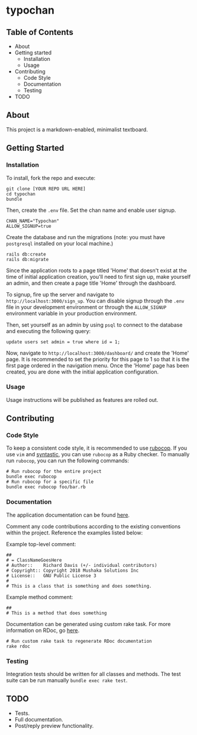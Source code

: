 # typochan

## Table of Contents
* About
* Getting started
    * Installation
    * Usage
* Contributing
    * Code Style
    * Documentation
    * Testing
* TODO

## About
This project is a markdown-enabled, minimalist textboard.

## Getting Started
### Installation
To install, fork the repo and execute:

```
git clone [YOUR REPO URL HERE]
cd typochan
bundle
```

Then, create the `.env` file. Set the chan name and enable user signup.

```
CHAN_NAME="Typochan"
ALLOW_SIGNUP=true
```

Create the database and run the migrations (note: you must have `postgresql` installed on your local machine.)

```
rails db:create
rails db:migrate
```

Since the application roots to a page titled 'Home' that doesn't exist at the time of initial application creation, you'll need to first sign up, make yourself an admin, and then create a page title 'Home' through the dashboard.

To signup, fire up the server and navigate to `http://localhost:3000/sign_up`. You can disable signup through the `.env` file in your development environment or through the `ALLOW_SIGNUP` environment variable in your production environment.

Then, set yourself as an admin by using `psql` to connect to the database and executing the following query:

```
update users set admin = true where id = 1;
```

Now, navigate to `http://localhost:3000/dashboard/` and create the 'Home' page. It is recommended to set the priority for this page to 1 so that it is the first page ordered in the navigation menu. Once the 'Home' page has been created, you are done with the initial application configuration.

### Usage
Usage instructions will be published as features are rolled out.

## Contributing
### Code Style
To keep a consistent code style, it is recommended to use
[rubocop](https://github.com/bbatsov/rubocop). If you use `vim` and
[syntastic](https://github.com/vim-syntastic/syntastic), you
can use `rubocop` as a Ruby checker. To manually run `rubocop`, you
can run the following commands:

```
# Run rubocop for the entire project
bundle exec rubocop
# Run rubocop for a specific file
bundle exec rubocop foo/bar.rb
```

### Documentation
The application documentation can be found [here](https://mushaka.solutions/typochan/).

Comment any code contributions according to the existing conventions within the project.
Reference the examples listed below:

Example top-level comment:

```
##
# = ClassNameGoesHere
# Author::    Richard Davis (+/- individual contributors)
# Copyright:: Copyright 2018 Mushaka Solutions Inc
# License::   GNU Public License 3
#
# This is a class that is something and does something.
```

Example method comment:

```
##
# This is a method that does something
```

Documentation can be generated using custom rake task. For more information on RDoc, go
[here](https://rdoc.github.io/rdoc/index.html).

```
# Run custom rake task to regenerate RDoc documentation
rake rdoc
```

### Testing
Integration tests should be written for all classes and methods. The test suite
can be run manually `bundle exec rake test`.

## TODO
* Tests.
* Full documentation.
* Post/reply preview functionality.
